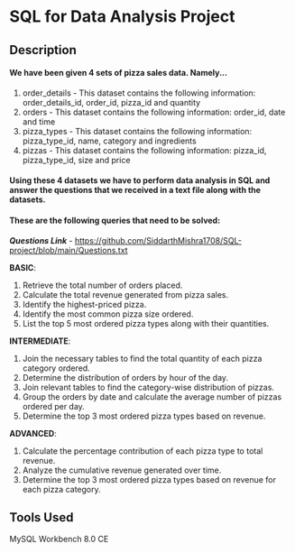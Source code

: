 # SQL for Data Analysis Project
## Description
#### We have been given 4 sets of pizza sales data. Namely... 
1. order_details - This dataset contains the following information: order_details_id, 	order_id,	 pizza_id  and  quantity
2. orders - This dataset contains the following information: order_id,	date and time
3. pizza_types - This dataset contains the following information: pizza_type_id,	name,	category and ingredients
4. pizzas - This dataset contains the following information: pizza_id,	pizza_type_id,	size and price
#### Using these 4 datasets we have to perform data analysis in SQL and answer the questions that we received in a text file along with the datasets.
#### These are the following queries that need to be solved:
***Questions Link*** - https://github.com/SiddarthMishra1708/SQL-project/blob/main/Questions.txt

**BASIC**:
1. Retrieve the total number of orders placed.
2. Calculate the total revenue generated from pizza sales.
3. Identify the highest-priced pizza.
4. Identify the most common pizza size ordered.
5. List the top 5 most ordered pizza types along with their quantities.


**INTERMEDIATE**:
1. Join the necessary tables to find the total quantity of each pizza category ordered.
2. Determine the distribution of orders by hour of the day.
3. Join relevant tables to find the category-wise distribution of pizzas.
4. Group the orders by date and calculate the average number of pizzas ordered per day.
5. Determine the top 3 most ordered pizza types based on revenue.

**ADVANCED**:
1. Calculate the percentage contribution of each pizza type to total revenue.
2. Analyze the cumulative revenue generated over time.
3. Determine the top 3 most ordered pizza types based on revenue for each pizza category.

## Tools Used
MySQL Workbench 8.0 CE


